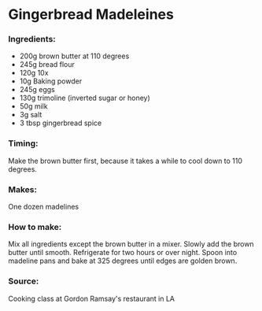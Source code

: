 # Gingerbread Madeleines

### Ingredients:
* 200g brown butter at 110 degrees
* 245g bread flour
* 120g 10x
* 10g Baking powder
* 245g eggs
* 130g trimoline (inverted sugar or honey)
* 50g milk
* 3g salt
* 3 tbsp gingerbread spice

### Timing:

Make the brown butter first, because it takes a while to cool down to 110 degrees.

### Makes:

One dozen madelines

### How to make:

Mix all ingredients except the brown butter in a mixer. Slowly add the brown butter until smooth. Refrigerate for two hours or over night. Spoon into madeline pans and bake at 325 degrees until edges are golden brown.


### Source:

Cooking class at Gordon Ramsay's restaurant in LA
